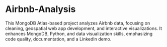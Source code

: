 # Airbnb-Analysis
This MongoDB Atlas-based project analyzes Airbnb data, focusing on cleaning, geospatial web app development, and interactive visualizations. It enhances MongoDB, Python, and data visualization skills, emphasizing code quality, documentation, and a LinkedIn demo.
